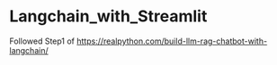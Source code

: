 # Langchain_with_Streamlit
Followed Step1 of https://realpython.com/build-llm-rag-chatbot-with-langchain/
